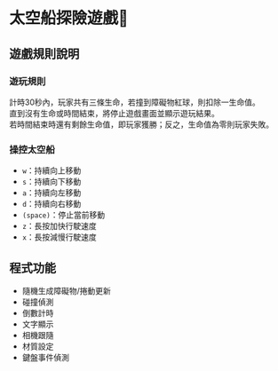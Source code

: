 # 太空船探險遊戲🚀

## 遊戲規則說明

### 遊玩規則
計時30秒內，玩家共有三條生命，若撞到障礙物紅球，則扣除一生命值。<br>
直到沒有生命或時間結束，將停止遊戲畫面並顯示遊玩結果。<br>
若時間結束時還有剩餘生命值，即玩家獲勝；反之，生命值為零則玩家失敗。<br>

### 操控太空船
* `w`：持續向上移動
* `s`：持續向下移動
* `a`：持續向左移動
* `d`：持續向右移動
* `(space)`：停止當前移動
* `z`：長按加快行駛速度
* `x`：長按減慢行駛速度


## 程式功能

* 隨機生成障礙物/捲動更新
* 碰撞偵測
* 倒數計時
* 文字顯示
* 相機跟隨
* 材質設定
* 鍵盤事件偵測
